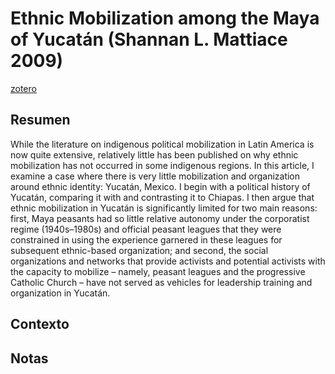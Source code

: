 # Ethnic Mobilization among the Maya of Yucatán (Shannan L. Mattiace 2009)
[zotero](zotero://select/items/@mattiace2009)

## Resumen
While the literature on indigenous political mobilization in Latin America is now quite extensive, relatively little has been published on why ethnic mobilization has not occurred in some indigenous regions. In this article, I examine a case where there is very little mobilization and organization around ethnic identity: Yucatán, Mexico. I begin with a political history of Yucatán, comparing it with and contrasting it to Chiapas. I then argue that ethnic mobilization in Yucatán is significantly limited for two main reasons: first, Maya peasants had so little relative autonomy under the corporatist regime (1940s–1980s) and official peasant leagues that they were constrained in using the experience garnered in these leagues for subsequent ethnic-based organization; and second, the social organizations and networks that provide activists and potential activists with the capacity to mobilize – namely, peasant leagues and the progressive Catholic Church – have not served as vehicles for leadership training and organization in Yucatán.

## Contexto

## Notas
<!--El libro se estructura en-->

<!--Estructura conceptual:-->
 
<!--Argumentos generales:-->
